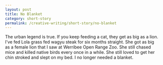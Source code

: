 ```yaml
---
layout: post
title: No Blanket
category: short-story
permalink: /creative-writing/short-story/no-blanket
---
```


The urban legend is true. If you keep feeding a cat, they get as big as a lion. I've fed Lola grass fed wagyu steak for six months straight. She got as big as a female lion that I saw at Werribee Open Range Zoo. She still chased mice and killed native birds every once in a while. She still loved to get her chin stroked and slept on my bed. I no longer needed a blanket.
